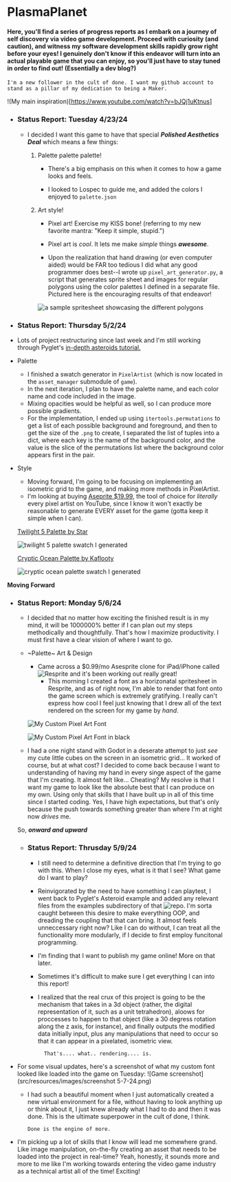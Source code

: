 # PlasmaPlanet
####  Here, you'll find a series of progress reports as I embark on a journey of self discovery via video game development. Proceed with curiosity (and caution), and witness my software development skills rapidly grow right before your eyes! I genuinely don't know if this endeavor will turn into an actual playable game that you can enjoy, so you'll just have to stay tuned in order to find out! (Essentially a dev blog?)

	I'm a new follower in the cult of done. I want my github account to stand as a pillar of my dedication to being a Maker.

  !(My main inspiration)[https://www.youtube.com/watch?v=bJQj1uKtnus]

- ### Status Report: Tuesday 4/23/24
    
    - I decided I want this game to have that special ***Polished Aesthetics Deal*** which means a few things:
        
    	1. Palette palette palette!
            
        	- There's a big emphasis on this when it comes to how a game looks and feels.
            
            - I looked to Lospec to guide me, and added the colors I enjoyed to `palette.json`
        
        2. Art style!
            
            - Pixel art! Exercise my KISS bone! (referring to my new favorite mantra: "Keep it simple, stupid.")
            
            - Pixel art is *cool*. It lets me make *simple* things ***awesome***.
            
            - Upon the realization that hand drawing (or even computer aided) would be FAR too tedious I did what any good programmer does best--I wrote up `pixel_art_generator.py`, a script that generates sprite sheet and images for regular polygons using the color palettes I defined in a separate file. Pictured here is the encouraging results of that endeavor!

            ![a sample spritesheet showcasing the different polygons](src/resources/images/sample-spritesheet-(132x132).png)



- ### Status Report: Thursday 5/2/24
    
- Lots of project restructuring since last week and I'm still working through Pyglet's [in-depth asteroids tutorial.](https://pyglet.readthedocs.io/en/latest/programming_guide/examplegame.html#making-the-player-and-asteroid-sprites)
        
- Palette
    - I finished a swatch generator in `PixelArtist` (which is now located in the `asset_manager` submodule of `game`).
    - In the next iteration, I plan to have the palette name, and each color name and code included in the image.    
    - Mixing opacities would be helpful as well, so I can produce more possible gradients.
    - For the implementation, I ended up using `itertools.permutations` to get a list of each possible background and foreground, and then to get the size of the `.png` to create, I separated the list of tuples into a dict, where each key is the name of the background color, and the value is the slice of the permutations list where the background color appears first in the pair.

- Style
    - Moving forward, I'm going to be focusing on implementing an isometric grid to the game, and making more methods in PixelArtist.
    - I'm looking at buying [Aseprite $19.99](https://www.aseprite.org/), the tool of choice for *literally* every pixel artist on YouTube, since I know it won't exactly be reasonable to generate EVERY asset for the game (gotta keep it simple when I can).

    [Twilight 5 Palette by Star](https://lospec.com/palette-list/twilight-5)

    ![twilight 5 palette swatch I generated](src/resources/images/twilight5-swatch-84x84.png)


    [Cryptic Ocean Palette by Kaflooty](https://lospec.com/palette-list/cryptic-ocean)

    ![cryptic ocean palette swatch I generated](src/resources/images/cryptic-ocean6-swatch-84x84.png)

**Moving Forward**

- ### Status Report: Monday 5/6/24
	- I decided that no matter how exciting the finished result is in my mind, it will be 1000000% better if I can plan out my steps methodically and thoughtfully. That's how I maximize productivity. I must first have a clear vision of where I want to go.
  	- ~Palette~ Art & Design
  		- Came across a $0.99/mo Asesprite clone for iPad/iPhone called ![Resprite](https://resprite.fengeon.com/doc) and it's been working out really great!
    		- This morning I created a font as a horizonatal spritesheet in Resprite, and as of right now, I'm able to render that font onto the game screen which is extremely gratifying. I really can't express how cool I feel just knowing that I drew all of the text rendered on the screen for my game by *hand*.

  	   ![My Custom Pixel Art Font](src/resources/images/large-palace-font-white.png)

  	   ![My Custom Pixel Art Font in black](src/resources/images/large-palace-font-black.png)
  	
   	- I had a one night stand with Godot in a deserate attempt to just *see* my cute little cubes on the screen in an isometric grid... It worked of course, but at what cost? I decided to come back because I want to understanding of having my hand in every singe aspect of the game that I'm creating. It almost felt like... Cheating? My resolve is that I want my game to look like the absolute best that I can produce on my own. Using only that skills that I have built up in all of this time since I started coding. Yes, I have high expectations, but that's only because the push towards something greater than where I'm at right now *drives* me.

  	So, ***onward and upward***
   

  - ### Status Report: Thrusday 5/9/24
  	- I still need to determine a definitive direction that I'm trying to go with this. When I close my eyes, what is it that I see? What game do I want to play?
   	- Reinvigorated by the need to have something I can playtest, I went back to Pyglet's Asteroid example and added any relevant files from the examples subdirectory of that ![repo](https://github.com/pyglet/pyglet.git). I'm sorta caught between this desire to make everything OOP, and dreading the coupling that that can bring. It almost feels unneccessary right now? Like I can do without, I can treat all the functionality more modularly, if I decide to first employ funcitonal programming. 
	- I'm finding that I want to publish my game online! More on that later.
   	- Sometimes it's difficult to make sure I get everything I can into this report!
    - I realized that the real crux of this project is going to be the mechanism that takes in a 3d object (rather, the digital representation of it, such as a unit tetrahedron), aloows for proccesses to happen to that object (like a 30 degress rotation along the z axis, for instance), and finally outputs the modified data initially input, plus any manipulations that need to occur so that it can appear in a pixelated, isometric view.

			That's.... what.. rendering.... is.
- For some visual updates, here's a screenshot of what my custom font looked like loaded into the game on Tuesday:
  	![Game screenshot](src/resources/images/screenshot 5-7-24.png)
  - I had such a beautiful moment when I just automatically created a new virtual environment for a file, without having to look anything up or think about it, I just knew already what I had to do and then it was done. This is the ultimate superpower in the cult of done, I think.

		Done is the engine of more.
- I'm picking up a lot of skills that I know will lead me somewhere grand. Like image manipulation, on-the-fly creating an asset that needs to be loaded into the project in real-time? Yeah, honestly, it sounds more and more to me like I'm working towards entering the video game industry as a technical artist all of the time! Exciting!
